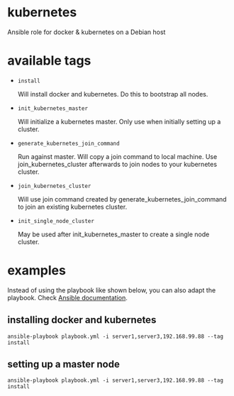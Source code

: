 # kubernetes
Ansible role for docker &amp; kubernetes on a Debian host

# available tags

* `install`

  Will install docker and kubernetes. Do this to bootstrap all nodes.

* `init_kubernetes_master`

  Will initialize a kubernetes master. Only use when initially setting up a cluster.

* `generate_kubernetes_join_command`

  Run against master. Will copy a join command to local machine. Use join_kubernetes_cluster afterwards to join nodes to your kubernetes cluster.

* `join_kubernetes_cluster`

  Will use join command created by generate_kubernetes_join_command to join an existing kubernetes cluster.

* `init_single_node_cluster`

  May be used after init_kubernetes_master to create a single node cluster. 

# examples

Instead of using the playbook like shown below, you can also adapt the playbook. Check [Ansible documentation](https://docs.ansible.com/ansible/latest/user_guide/playbooks.html).

## installing docker and kubernetes

    ansible-playbook playbook.yml -i server1,server3,192.168.99.88 --tag install
    
## setting up a master node

    ansible-playbook playbook.yml -i server1,server3,192.168.99.88 --tag install
